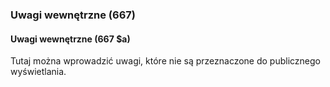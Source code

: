 ### Uwagi wewnętrzne (667) 

#### Uwagi wewnętrzne (667 $a)
Tutaj można wprowadzić uwagi, które nie są przeznaczone do publicznego wyświetlania.
